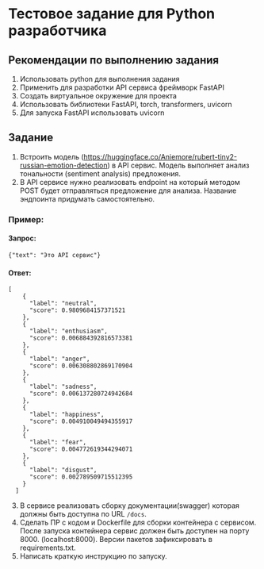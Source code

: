 # Тестовое задание для Python разработчика
## Рекомендации по выполнению задания
1. Использовать python для выполнения задания
2. Применить для разработки API сервиса фреймворк FastAPI
3. Создать виртуальное окружение для проекта
4. Использовать библиотеки FastAPI, torch, transformers, uvicorn
5. Для запуска FastAPI использовать uvicorn

## Задание
1. Встроить модель (https://huggingface.co/Aniemore/rubert-tiny2-russian-emotion-detection) в API сервис. Модель выполняет анализ тональности (sentiment analysis) предложения.
2. В API сервисе нужно реализовать endpoint на который методом POST будет отправляться предложение для анализа. Название эндпоинта придумать самостоятельно.
 ### Пример:
 #### Запрос:
````
{"text": "Это API сервис"}
````
 #### Ответ: 
````
[
    {
      "label": "neutral",
      "score": 0.9809684157371521
    },
    {
      "label": "enthusiasm",
      "score": 0.006884392816573381
    },
    {
      "label": "anger",
      "score": 0.006308802869170904
    },
    {
      "label": "sadness",
      "score": 0.006137280724942684
    },
    {
      "label": "happiness",
      "score": 0.004910049494355917
    },
    {
      "label": "fear",
      "score": 0.004772619344294071
    },
    {
      "label": "disgust",
      "score": 0.002789509715512395
    }
  ]
  ````
3. В сервисе реализовать сборку документации(swagger) которая должны быть доступна по URL `/docs`. 
4. Сделать ПР с кодом и Dockerfile для сборки контейнера с сервисом. После запуска контейнера сервис должен быть доступен на порту 8000. (localhost:8000). Версии пакетов зафиксировать в requirements.txt.
5. Написать краткую инструкцию по запуску.
